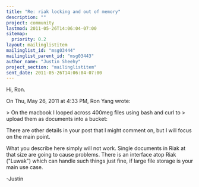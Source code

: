```yaml
---
title: "Re: riak locking and out of memory"
description: ""
project: community
lastmod: 2011-05-26T14:06:04-07:00
sitemap:
  priority: 0.2
layout: mailinglistitem
mailinglist_id: "msg03444"
mailinglist_parent_id: "msg03443"
author_name: "Justin Sheehy"
project_section: "mailinglistitem"
sent_date: 2011-05-26T14:06:04-07:00
---
```



Hi, Ron.

On Thu, May 26, 2011 at 4:33 PM, Ron Yang  wrote:

&gt; On the macbook I looped across 400meg files using bash and curl to
&gt; upload them as documents into a bucket:

There are other details in your post that I might comment on, but I
will focus on the main point.

What you describe here simply will not work. Single documents in Riak
at that size are going to cause problems. There is an interface atop
Riak ("Luwak") which can handle such things just fine, if large file
storage is your main use case.

-Justin

